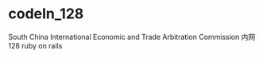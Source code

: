 # codeIn_128
South China International Economic and Trade Arbitration Commission  内网128 ruby on rails
